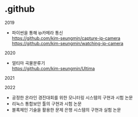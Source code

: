 # .github

2019
* 파이썬을 통해 ip카메라 통신   
https://github.com/kim-seungmin/capture-ip-camera   
https://github.com/kim-seungmin/watching-ip-camera   

2020   
* 얼티마 곡물분류기   
https://github.com/kim-seungmin/Ultima   

2021

2022   
* 공정한 온라인 경진대회를 위한 모니터링 시스템의 구현과 시험 논문   
* 리눅스 통합보안 툴의 구현과 시험 논문   
* 블록체인 기술을 활용한 문제 은행 시스템의 구현과 실험 논문   
